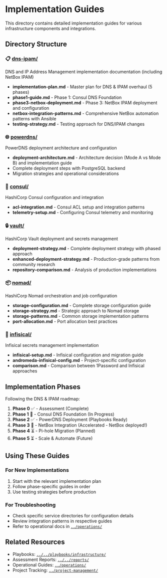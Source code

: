 # Implementation Guides

This directory contains detailed implementation guides for various infrastructure components and integrations.

## Directory Structure

### 📋 [dns-ipam/](dns-ipam/)

DNS and IP Address Management implementation documentation (including NetBox IPAM)

- **implementation-plan.md** - Master plan for DNS & IPAM overhaul (5 phases)
- **phase1-guide.md** - Phase 1: Consul DNS Foundation
- **phase3-netbox-deployment.md** - Phase 3: NetBox IPAM deployment and configuration
- **netbox-integration-patterns.md** - Comprehensive NetBox automation patterns with Ansible
- **testing-strategy.md** - Testing approach for DNS/IPAM changes

### 🌐 [powerdns/](powerdns/)

PowerDNS deployment architecture and configuration

- **deployment-architecture.md** - Architecture decision (Mode A vs Mode B) and implementation guide
- Complete deployment steps with PostgreSQL backend
- Migration strategies and operational considerations

### 🔐 [consul/](consul/)

HashiCorp Consul configuration and integration

- **acl-integration.md** - Consul ACL setup and integration patterns
- **telemetry-setup.md** - Configuring Consul telemetry and monitoring

### 🔒 [vault/](vault/)

HashiCorp Vault deployment and secrets management

- **deployment-strategy.md** - Complete deployment strategy with phased approach
- **enhanced-deployment-strategy.md** - Production-grade patterns from community research
- **repository-comparison.md** - Analysis of production implementations

### 📦 [nomad/](nomad/)

HashiCorp Nomad orchestration and job configuration

- **storage-configuration.md** - Complete storage configuration guide
- **storage-strategy.md** - Strategic approach to Nomad storage
- **storage-patterns.md** - Common storage implementation patterns
- **port-allocation.md** - Port allocation best practices

### 🔑 [infisical/](infisical/)

Infisical secrets management implementation

- **infisical-setup.md** - Infisical configuration and migration guide
- **andromeda-infisical-config.md** - Project-specific configuration
- **comparison.md** - Comparison between 1Password and Infisical approaches


## Implementation Phases

Following the DNS & IPAM roadmap:

1. **Phase 0** ✅ - Assessment (Complete)
2. **Phase 1** 🚧 - Consul DNS Foundation (In Progress)
3. **Phase 2** ✅ - PowerDNS Deployment (Playbooks Ready)
4. **Phase 3** 🚀 - NetBox Integration (Accelerated - NetBox deployed!)
5. **Phase 4** ⏳ - Pi-hole Migration (Planned)
6. **Phase 5** ⏳ - Scale & Automate (Future)

## Using These Guides

### For New Implementations

1. Start with the relevant implementation plan
2. Follow phase-specific guides in order
3. Use testing strategies before production

### For Troubleshooting

- Check specific service directories for configuration details
- Review integration patterns in respective guides
- Refer to operational docs in [`../operations/`](../operations/)

## Related Resources

- Playbooks: [`../../playbooks/infrastructure/`](../../playbooks/infrastructure/)
- Assessment Reports: [`../../reports/`](../../reports/)
- Operational Guides: [`../operations/`](../operations/)
- Project Tracking: [`../project-management/`](../project-management/)
